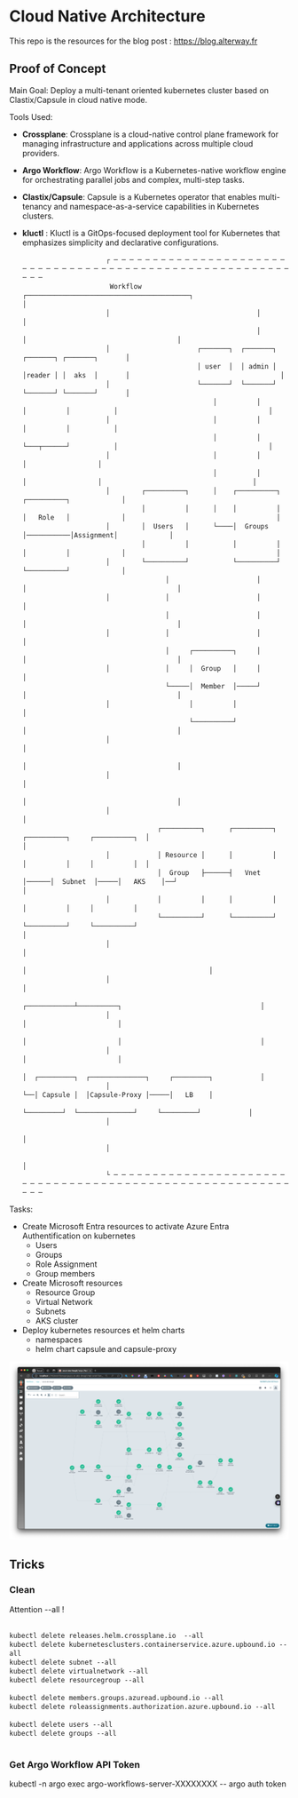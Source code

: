# Cloud Native Architecture

This repo is the resources for the blog post : https://blog.alterway.fr

## Proof of Concept

Main Goal: Deploy a multi-tenant oriented kubernetes cluster based on Clastix/Capsule in cloud native mode.

Tools Used: 
- **Crossplane**: Crossplane is a cloud-native control plane framework for managing infrastructure and applications across multiple cloud providers.
- **Argo Workflow**: Argo Workflow is a Kubernetes-native workflow engine for orchestrating parallel jobs and complex, multi-step tasks.
- **Clastix/Capsule**: Capsule is a Kubernetes operator that enables multi-tenancy and namespace-as-a-service capabilities in Kubernetes clusters.
- **kluctl** : Kluctl is a GitOps-focused deployment tool for Kubernetes that emphasizes simplicity and declarative configurations.


                           ┌ ─ ─ ─ ─ ─ ─ ─ ─ ─ ─ ─ ─ ─ ─ ─ ─ ─ ─ ─ ─ ─ ─ ─ ─ ─ ─ ─ ─ ─ ─ ─ ─ ─ ─ ─ ─ ─ ─ ─ ─ ─ ─ ─ ─ ─ ─ ─ ─ ─ ─ ─ ─ ─ ─ ─ ─ ─ ─ ─ 
                            Workflow                             ┌─────────────────────────────────────────┐                                      │
                           │                                     │                                         │                                       
                                                                 │                                         │                                      │
                           │                      ┌───────┐  ┌───────┐           ┌───────┐ ┌───────┐       │                                       
                                                  │ user  │  │ admin │           │reader │ │  aks  │       │                                      │
                           │                      └───────┘  └───────┘           └───────┘ └───────┘       │                                       
                                                      │          │                  │          │           │                                      │
                           │                          │          │                  │          │           │                                       
                                                      │          │                  └───┬──────┘           │                                      │
                           │                          │          │                      │                  │                                       
                                                      │          │                      │                  │                                      │
                           │        ┌──────────┐      │    ┌──────────┐           ┌──────────┐             │                                       
                                    │          │      │    │          │           │   Role   │             │                                      │
                           │        │  Users   │      └────│  Groups  │───────────│Assignment│             │                                       
                                    │          │           │          │           │          │             │                                      │
                           │        └──────────┘           └──────────┘           └──────────┘             │                                       
                                          │                      │                                         │                                      │
                           │              │                      │                                         │                                       
                                          │                      │                                         │                                      │
                           │              │                      │                                         │                                       
                                          │     ┌──────────┐     │                                         │                                      │
                           │              │     │  Group   │     │                                         │                                       
                                          └─────│  Member  │─────┘                                         │                                      │
                           │                    │          │                                               │                                       
                                                └──────────┘                                               │                                      │
                           │                                                                               │                                       
                                                                                                           │                                      │
                           │                                                                               │                                       
                                                                                                           │                                      │
                           │                                                                               │                                       
                                        ┌──────────┐      ┌──────────┐      ┌──────────┐     ┌──────────┐  │                                      │
                           │            │ Resource │      │          │      │          │     │          │  │                                       
                                        │  Group   ├──────┤   Vnet   │──────│  Subnet  │─────│   AKS    │──┘                                      │
                           │            │          │      │          │      │          │     │          │                                          
                                        └──────────┘      └──────────┘      └──────────┘     └──────────┘                                         │
                           │                                                                       │                                               
                                                                                                   │                                              │
                           │                                                                       │                                               
                                                                                      ┌────────────┴──────────┐                                   │
                           │                                                          │                       │                                    
                                                                                      │                       │                                   │
                           │                                                          │                       │                                    
                                                                                      │  ┌─────────┐  ┌──────────────┐     ┌─────────┐            │
                           │                                                          └──│ Capsule │  │Capsule-Proxy │─────│   LB    │             
                                                                                         └─────────┘  └──────────────┘     └─────────┘            │
                           │                                                                                                                       
                                                                                                                                                  │
                           │                                                                                                                       
                                                                                                                                                  │
                           └ ─ ─ ─ ─ ─ ─ ─ ─ ─ ─ ─ ─ ─ ─ ─ ─ ─ ─ ─ ─ ─ ─ ─ ─ ─ ─ ─ ─ ─ ─ ─ ─ ─ ─ ─ ─ ─ ─ ─ ─ ─ ─ ─ ─ ─ ─ ─ ─ ─ ─ ─ ─ ─ ─ ─ ─ ─ ─ ─ 




Tasks: 

- Create Microsoft Entra resources to activate Azure Entra Authentification on kubernetes
  - Users
  - Groups
  - Role Assignment
  - Group members
- Create Microsoft resources
  - Resource Group
  - Virtual Network
  - Subnets
  - AKS cluster 
- Deploy kubernetes resources et helm charts
  - namespaces
  - helm chart capsule and capsule-proxy

![argo wf](media/wf.png)


## Tricks

### Clean

Attention --all !

```

kubectl delete releases.helm.crossplane.io  --all
kubectl delete kubernetesclusters.containerservice.azure.upbound.io --all
kubectl delete subnet --all
kubectl delete virtualnetwork --all
kubectl delete resourcegroup --all

kubectl delete members.groups.azuread.upbound.io --all
kubectl delete roleassignments.authorization.azure.upbound.io --all

kubectl delete users --all
kubectl delete groups --all


```

### Get Argo Workflow API Token

kubectl -n argo exec argo-workflows-server-XXXXXXXX -- argo auth token